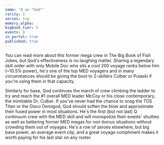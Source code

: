 ```yaml
---
name: 'Q as "God"'
rarity: 5
series: tng
memory_alpha:
bigbook_tier: 3
events: 8
in_portal: true
published: true
---
```


You can read more about this former mega crew in The Big Book of Fish Jokes, but Qod's effectiveness is no laughing matter. Sharing a legendary skill order with only Mobile Doc who sits a cool 200 voyage ranks below him (~10.5% power), he's one of the top MED voyagers and in many circumstances should be giving the boot to 2-skillers Culber or Pulaski if you're using them in that capacity.

Similarly for base, Qod continues the march of crew climbing the ladder to try and reach the #1 overall MED leader McCoy or his close contemporary, the inimitable Dr. Culber. If you've never had the chance to snag the TOS Titan or the Disco Demigod, Qod should soften the blow and approximate their fused power in most situations. He's the first (but not last) Q continuum crew with the MED skill and will monopolize their events' shuttles as well as bettering former MED megas for non-bonus situations without crowding them out of voyages. He's a row of zeroes elsewhere, but big base power, an average event clip, and a great voyage compliment makes it worth paying for his last star on any roster.
